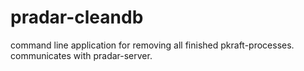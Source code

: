 # pradar-cleandb

command line application for removing all finished pkraft-processes. communicates with pradar-server.
